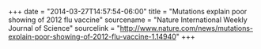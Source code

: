 +++
date = "2014-03-27T14:57:54-06:00"
title = "Mutations explain poor showing of 2012 flu vaccine"
sourcename = "Nature International Weekly Journal of Science"
sourcelink = "http://www.nature.com/news/mutations-explain-poor-showing-of-2012-flu-vaccine-1.14940"
+++
